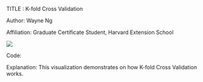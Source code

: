 TITLE : K-fold Cross Validation

Author: Wayne Ng

Affiliation: Graduate Certificate Student, Harvard Extension School 


![](https://github.com/wayneng2010/CrossValidation/new/master/WayneNg_artifact.gif)


Code:

Explanation: 
This visualization demonstrates on how K-fold Cross Validation works. 
